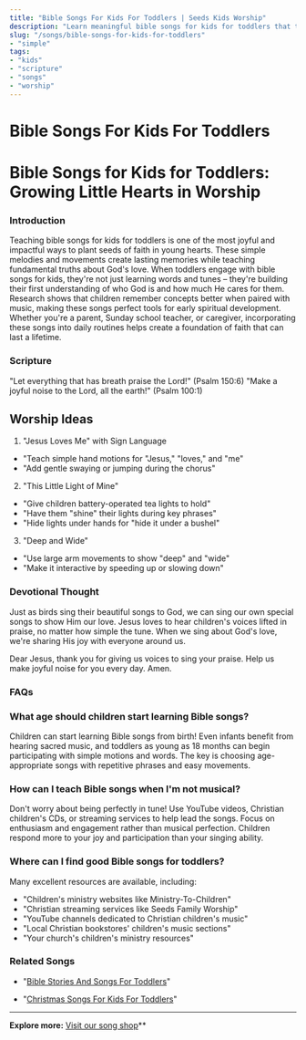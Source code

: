```yaml
---
title: "Bible Songs For Kids For Toddlers | Seeds Kids Worship"
description: "Learn meaningful bible songs for kids for toddlers that teach Scripture through music. Interactive worship resources for kids and families."
slug: "/songs/bible-songs-for-kids-for-toddlers"
- "simple"
tags:
- "kids"
- "scripture"
- "songs"
- "worship"
---
```


# Bible Songs For Kids For Toddlers

# Bible Songs for Kids for Toddlers: Growing Little Hearts in Worship

### Introduction
Teaching bible songs for kids for toddlers is one of the most joyful and impactful ways to plant seeds of faith in young hearts. These simple melodies and movements create lasting memories while teaching fundamental truths about God's love. When toddlers engage with bible songs for kids, they're not just learning words and tunes – they're building their first understanding of who God is and how much He cares for them. Research shows that children remember concepts better when paired with music, making these songs perfect tools for early spiritual development. Whether you're a parent, Sunday school teacher, or caregiver, incorporating these songs into daily routines helps create a foundation of faith that can last a lifetime.

### Scripture
"Let everything that has breath praise the Lord!" (Psalm 150:6)
"Make a joyful noise to the Lord, all the earth!" (Psalm 100:1)

## Worship Ideas
1. "Jesus Loves Me" with Sign Language
- "Teach simple hand motions for "Jesus," "loves," and "me"
- "Add gentle swaying or jumping during the chorus"

2. "This Little Light of Mine"
- "Give children battery-operated tea lights to hold"
- "Have them "shine" their lights during key phrases"
- "Hide lights under hands for "hide it under a bushel"

3. "Deep and Wide"
- "Use large arm movements to show "deep" and "wide"
- "Make it interactive by speeding up or slowing down"

### Devotional Thought
Just as birds sing their beautiful songs to God, we can sing our own special songs to show Him our love. Jesus loves to hear children's voices lifted in praise, no matter how simple the tune. When we sing about God's love, we're sharing His joy with everyone around us. 

Dear Jesus, thank you for giving us voices to sing your praise. Help us make joyful noise for you every day. Amen.

### FAQs

### What age should children start learning Bible songs?
Children can start learning Bible songs from birth! Even infants benefit from hearing sacred music, and toddlers as young as 18 months can begin participating with simple motions and words. The key is choosing age-appropriate songs with repetitive phrases and easy movements.

### How can I teach Bible songs when I'm not musical?
Don't worry about being perfectly in tune! Use YouTube videos, Christian children's CDs, or streaming services to help lead the songs. Focus on enthusiasm and engagement rather than musical perfection. Children respond more to your joy and participation than your singing ability.

### Where can I find good Bible songs for toddlers?
Many excellent resources are available, including:
- "Children's ministry websites like Ministry-To-Children"
- "Christian streaming services like Seeds Family Worship"
- "YouTube channels dedicated to Christian children's music"
- "Local Christian bookstores' children's music sections"
- "Your church's children's ministry resources"

### Related Songs

- "[Bible Stories And Songs For Toddlers](/songs/bible-stories-and-songs-for-toddlers/)"

- "[Christmas Songs For Kids For Toddlers](/activities/christmas-songs-for-kids-for-toddlers/)"

---

**Explore more:** [Visit our song shop](https://seedskidsworship.com/shop)**

<!-- Schema Markup -->
<script type="application/ld+json">
{
  "@context": "https://schema.org",
  "@type": "MusicRecording",
  "name": "Bible Songs For Kids For Toddlers",
  "byArtist": {
    "@type": "MusicGroup",
    "name": "Seeds Kids Worship"
  },
  "isFamilyFriendly": true,
  "url": "https://seedskidsworship.com/songs/bible-songs-for-kids-for-toddlers/"
}
</script>